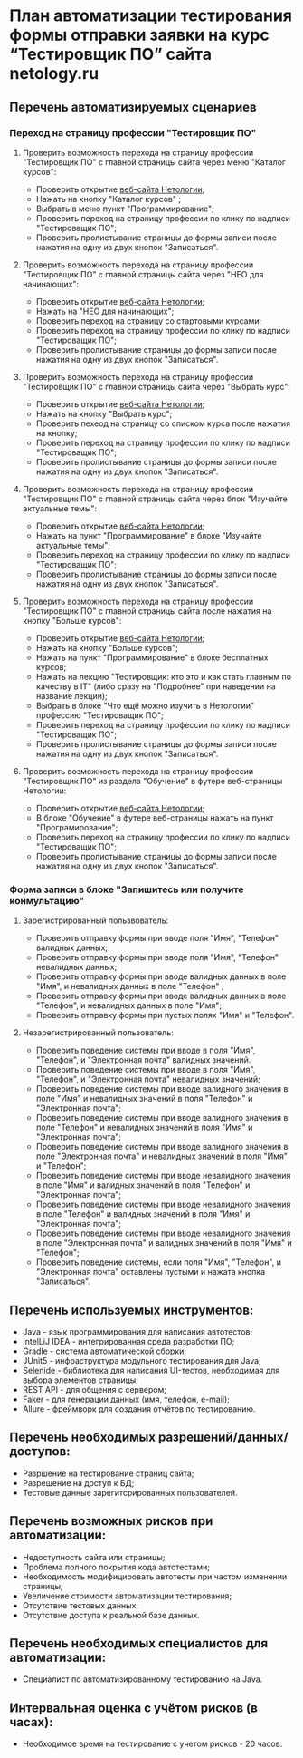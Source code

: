 # План автоматизации тестирования формы отправки заявки на курс “Тестировщик ПО” сайта netology.ru

## Перечень автоматизируемых сценариев
### Переход на страницу профессии "Тестировщик ПО"
1. Проверить возможность перехода на страницу профессии "Тестировщик ПО" с главной страницы сайта через меню "Каталог курсов":
    * Проверить открытие [веб-сайта Нетологии](https://netology.ru/);
    * Нажать на кнопку "Каталог курсов" ;
    * Выбрать в меню пункт "Программирование";
    * Проверить переход на страницу профессии по клику по надписи "Тестироващик ПО";
    * Проверить пролистывание страницы до формы записи после нажатия на одну из двух кнопок "Записаться".

1. Проверить возможность перехода на страницу профессии "Тестировщик ПО" с главной страницы сайта через "НЕО для начинающих":
    * Проверить открытие [веб-сайта Нетологии](https://netology.ru/);
    * Нажать на "НЕО для начинающих";
    * Проверить переход на страницу со стартовыми курсами;
    * Проверить переход на страницу профессии по клику по надписи "Тестироващик ПО";
    * Проверить пролистывание страницы до формы записи после нажатия на одну из двух кнопок "Записаться".

1. Проверить возможность перехода на страницу профессии "Тестировщик ПО" с главной страницы сайта через "Выбрать курс":
    * Проверить открытие [веб-сайта Нетологии](https://netology.ru/);
    * Нажать на кнопку "Выбрать курс";
    * Проверить пехеод на страницу со списком курса после нажатия на кнопку;
    * Проверить переход на страницу профессии по клику по надписи "Тестироващик ПО";
    * Проверить пролистывание страницы до формы записи после нажатия на одну из двух кнопок "Записаться".

1. Проверить возможность перехода на страницу профессии "Тестировщик ПО" с главной страницы сайта через блок "Изучайте актуальные темы":
    * Проверить открытие [веб-сайта Нетологии](https://netology.ru/);
    * Нажать на пункт "Программирование" в блоке "Изучайте актуальные темы";
    * Проверить переход на страницу профессии по клику по надписи "Тестироващик ПО";
    * Проверить пролистывание страницы до формы записи после нажатия на одну из двух кнопок "Записаться".

1. Проверить возможность перехода на страницу профессии "Тестировщик ПО" с главной страницы сайта после нажатия на кнопку "Больше курсов":
    * Проверить открытие [веб-сайта Нетологии](https://netology.ru/);
    * Нажать на кнопку "Больше курсов";
    * Нажать на пункт "Программирование" в блоке бесплатных курсов;
    * Нажать на лекцию "Тестировщик: кто это и как стать главным по качеству в IT" (либо сразу на "Подробнее" при наведении на название лекции);
    * Выбрать в блоке "Что ещё можно изучить в Нетологии" профессию "Тестироващик ПО";
    * Проверить переход на страницу профессии по клику по надписи "Тестироващик ПО";
    * Проверить пролистывание страницы до формы записи после нажатия на одну из двух кнопок "Записаться".

1. Проверить возможность перехода на страницу профессии "Тестировщик ПО" из раздела "Обучение" в футере веб-страницы Нетологии:
    * Проверить открытие [веб-сайта Нетологии](https://netology.ru/);
    * В блоке "Обучение" в футере веб-страницы нажать на пункт "Програмирование";
    * Проверить переход на страницу профессии по клику по надписи "Тестироващик ПО";
    * Проверить пролистывание страницы до формы записи после нажатия на одну из двух кнопок "Записаться".

### Форма записи в блоке "Запишитесь или получите конмультацию"
1. Зарегистрированный пользвователь:
    * Проверить отправку формы при вводе поля "Имя", "Телефон" валидных данных;
    * Проверить отправку формы при вводе поля "Имя", "Телефон" невалидных данных;
    * Проверить отправку формы при вводе валидных данных в поле "Имя", и невалидных данных в поле "Телефон" ;
    * Проверить отправку формы при вводе валидных данных в поле "Телефон", и невалидных данных в поле "Имя";
    * Проверить отправку формы при пустых полях "Имя" и "Телефон".

1. Незарегистрированный пользователь:
    * Проверить поведение системы при вводе в поля "Имя", "Телефон", и "Электронная почта" валидных значений.
    * Проверить поведение системы при вводе в поля "Имя", "Телефон", и "Электронная почта" невалидных значений;
    * Проверить поведение системы при вводе валидного значения в поле "Имя" и невалидных значений в поля "Телефон" и "Электронная почта";
    * Проверить поведение системы при вводе валидного значения в поле "Телефон" и невалидных значений в поля "Имя" и "Электронная почта";
    * Проверить поведение системы при вводе валидного значения в поле "Электронная почта" и невалидных значений в поля "Имя" и "Телефон";
    * Проверить поведение системы при вводе невалидного значения в поле "Имя" и валидных значений в поля "Телефон" и "Электронная почта";
    * Проверить поведение системы при вводе невалидного значения в поле "Телефон" и валидных значений в поля "Имя" и "Электронная почта";
    * Проверить поведение системы при вводе невалидного значения в поле "Электронная почта" и валидных значений в поля "Имя" и "Телефон";
    * Проверить поведение системы, если поля "Имя", "Телефон", и "Электронная почта" оставлены пустыми и нажата кнопка "Записаться".

## Перечень используемых инструментов:
* Java - язык программирования для написания автотестов;
* IntelLiJ IDEA - интегрированная среда разработки ПО;
* Gradle - система автоматической сборки;
* JUnit5 - инфраструктура модульного тестирования для Java;
* Selenide - библиотека для написания UI-тестов, необходимая для выбора элементов страницы;
* REST API - для общения с сервером;
* Faker - для генерации данных (имя, телефон, e-mail);
* Allure - фреймворк для создания отчётов по тестированию.

## Перечень необходимых разрешений/данных/доступов:
* Разршение на тестирование страниц сайта;
* Разрешение на доступ к БД;
* Тестовые данные зарегитсрированных пользователей.

## Перечень возможных рисков при автоматизации:
* Недоступность сайта или страницы;
* Проблема полного покрытия кода автотестами;
* Необходимость модифицировать автотесты при частом изменении страницы;
* Увеличение стоимости автоматизации тестирования;
* Отсутствие тестовых данных;
* Отсутствие доступа к реальной базе данных.

## Перечень необходимых специалистов для автоматизации:
* Специалист по автоматизированному тестированию на Java.

## Интервальная оценка с учётом рисков (в часах):
* Необходимое время на тестирование с учетом рисков - 20 часов.
